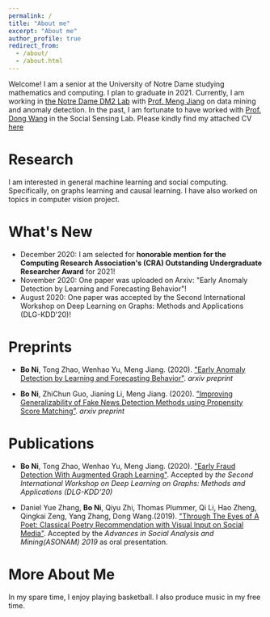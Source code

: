 ```yaml
---
permalink: /
title: "About me"
excerpt: "About me"
author_profile: true
redirect_from: 
  - /about/
  - /about.html
---
```


 Welcome! I am a senior at the University of Notre Dame studying mathematics and computing. I plan to graduate in 2021. Currently, I am working in [the Notre Dame DM2 Lab](https://www.meng-jiang.com/lab.html) with [Prof. Meng Jiang](https://www.meng-jiang.com/) on data mining and anomaly detection. In the past, I am fortunate to have worked with [Prof. Dong Wang](https://www3.nd.edu/~dwang5/) in the Social Sensing Lab. Please kindly find my attached CV [here](https://arstanley.github.io/files/spring_2020.pdf)

Research
======
 I am interested in general machine learning and social computing. Specifically, on graphs learning and causal learning. I have also worked on topics in computer vision project. 

What's New
======
* December 2020: I am selected for **honorable mention for the Computing Research Association's (CRA) Outstanding Undergraduate Researcher Award** for 2021!
* November 2020: One paper was uploaded on Arxiv: "Early Anomaly Detection by Learning and Forecasting Behavior"!
* August 2020: One paper was accepted by the Second International Workshop on Deep Learning on Graphs: Methods and Applications (DLG-KDD'20)!

Preprints
=====
 * **Bo Ni**, Tong Zhao, Wenhao Yu, Meng Jiang. (2020). ["Early Anomaly Detection by Learning and Forecasting Behavior"](https://https://arxiv.org/abs/2010.10016). _arxiv preprint_

* **Bo Ni**, ZhiChun Guo, Jianing Li, Meng Jiang. (2020). [”Improving Generalizability of Fake News Detection Methods using Propensity Score Matching”](https://arxiv.org/abs/2002.00838). _arxiv preprint_

Publications
======
 * **Bo Ni**, Tong Zhao, Wenhao Yu, Meng Jiang. (2020). ["Early Fraud Detection With Augmented Graph Learning"](http://www.meng-jiang.com/pubs/earlyfraud-dlg20/earlyfraud-dlg20-paper.pdf). Accepted by _the Second International Workshop on Deep Learning on Graphs: Methods and Applications (DLG-KDD’20)_
 
 * Daniel Yue Zhang, **Bo Ni**, Qiyu Zhi, Thomas Plummer, Qi Li, Hao Zheng, Qingkai Zeng, Yang Zhang, Dong Wang.(2019). ["Through The Eyes of A Poet: Classical Poetry Recommendation with Visual Input on Social Media"](https://ieeexplore.ieee.org/document/9073288). Accepted by the _Advances in Social Analysis and Mining(ASONAM) 2019_ as oral presentation.

More About Me
======
 In my spare time, I enjoy playing basketball. I also produce music in my free time. 



